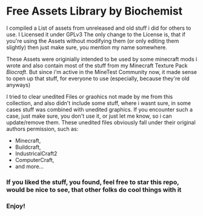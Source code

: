 # Free Assets Library by Biochemist

I compiled a List of assets from unreleased and old stuff i did for others to use. I Licensed it under GPLv3
The only change to the License is, that if you're using the Assets without modifying them (or only editing them slightly)
then just make sure, you mention my name somewhere.

These Assets were originially intended to be used by some minecraft mods i wrote and also contain most of the stuff
from my Minecraft Texture Pack *Biocraft*. But since i'm active in the MineTest Community now, it made sense to open
up that stuff, for everyone to use (especially, because they're old anyways)

I tried to clear unedited Files or graohics not made by me from this collection, and also didn't include some stuff, where
i wasnt sure, in some cases stuff was combined with unedited graphics. If you encounter such a case, just make sure, you
don't use it, or just let me know, so i can update/remove them. These unedited files obviously fall under their original authors
permission, such as:


- Minecraft,
- Buildcraft,
- IndustricalCraft2
- ComputerCraft,
- and more...


### If you liked the stuff, you found, feel free to star this repo, would be nice to see, that other folks do cool things with it
### Enjoy!